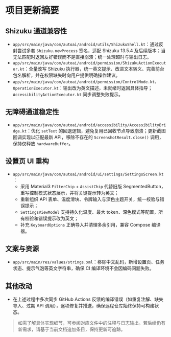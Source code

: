 # 项目更新摘要

## Shizuku 通道兼容性
- `app/src/main/java/com/autoai/android/utils/ShizukuShell.kt`：通过反射尝试多套 `Shizuku.newProcess` 签名，适配 Shizuku 13.5.4 及后续版本；当无法匹配时返回友好错误而不是直接崩溃；统一处理超时与输出日志。
- `app/src/main/java/com/autoai/android/permission/ShizukuActionExecutor.kt`：全量改写 Shizuku 执行器，统一英文提示、改进文本转义、完善前台包名解析，并在权限缺失时向用户提供明确操作建议。
- `app/src/main/java/com/autoai/android/permission/ControlMode.kt`、`OperationExecutor.kt`：输出改为英文描述，未就绪时返回具体指导；`AccessibilityActionExecutor.kt` 同步调整失败提示。

## 无障碍通道稳定性
- `app/src/main/java/com/autoai/android/accessibility/AccessibilityBridge.kt`：优化 `setText` 的回退逻辑，避免复用已回收节点导致崩溃；更新截图回调实现以匹配最新 API，移除不存在的 `ScreenshotResult.close()` 调用，保持仅释放 `hardwareBuffer`。

## 设置页 UI 重构
- `app/src/main/java/com/autoai/android/ui/settings/SettingsScreen.kt`：
  - 采用 Material3 `FilterChip` + `AssistChip` 代替旧版 SegmentedButton，重写控制模式状态展示，并将关键提示转为英文；
  - 重新组织 API 表单、温度滑块、令牌输入与深色主题开关，统一校验与错误提示；
  - `SettingsViewModel` 支持持久化温度、最大 token、深色模式等配置，所有校验和错误提示改为英文；
  - 补充 `KeyboardOptions` 正确导入并清理多余引用，兼容 Compose 编译器。

## 文案与资源
- `app/src/main/res/values/strings.xml`：移除中文乱码，新增设置页、任务状态、提示气泡等英文字符串，确保 CI 编译环境不会因编码问题失败。

## 其他改动
- 在上述过程中多次同步 GitHub Actions 反馈的编译错误（如重复注解、缺失导入、过期 API 调用），逐项修复并推送，确保远程仓库始终保持可构建状态。

> 如需了解具体实现细节，可参阅对应文件中的注释与日志输出。若后续仍有新需求，请基于当前文档追加条目，保持更新可追踪。
